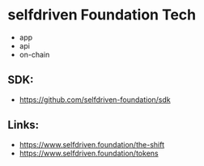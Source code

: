 # selfdriven Foundation Tech

- app
- api
- on-chain

## SDK:

- https://github.com/selfdriven-foundation/sdk

## Links:

- https://www.selfdriven.foundation/the-shift
- https://www.selfdriven.foundation/tokens

